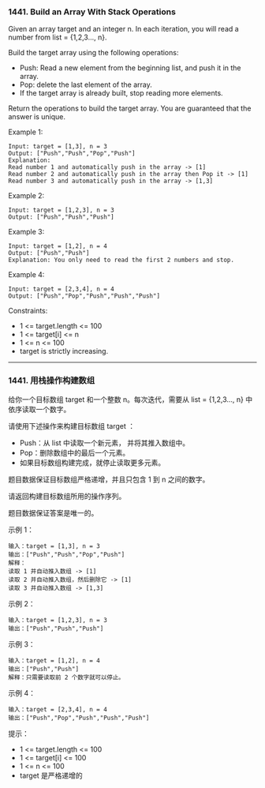 ### 1441. Build an Array With Stack Operations
Given an array target and an integer n. In each iteration, you will read a number from  list = {1,2,3..., n}.

Build the target array using the following operations:

* Push: Read a new element from the beginning list, and push it in the array.
* Pop: delete the last element of the array.
* If the target array is already built, stop reading more elements.

Return the operations to build the target array. You are guaranteed that the answer is unique.



Example 1:

	Input: target = [1,3], n = 3
	Output: ["Push","Push","Pop","Push"]
	Explanation:
	Read number 1 and automatically push in the array -> [1]
	Read number 2 and automatically push in the array then Pop it -> [1]
	Read number 3 and automatically push in the array -> [1,3]

Example 2:

	Input: target = [1,2,3], n = 3
	Output: ["Push","Push","Push"]

Example 3:

	Input: target = [1,2], n = 4
	Output: ["Push","Push"]
	Explanation: You only need to read the first 2 numbers and stop.

Example 4:

	Input: target = [2,3,4], n = 4
	Output: ["Push","Pop","Push","Push","Push"]



Constraints:

* 1 <= target.length <= 100
* 1 <= target[i] <= n
* 1 <= n <= 100
* target is strictly increasing.

----

### 1441. 用栈操作构建数组
给你一个目标数组 target 和一个整数 n。每次迭代，需要从  list = {1,2,3..., n} 中依序读取一个数字。

请使用下述操作来构建目标数组 target ：

* Push：从 list 中读取一个新元素， 并将其推入数组中。
* Pop：删除数组中的最后一个元素。
* 如果目标数组构建完成，就停止读取更多元素。

题目数据保证目标数组严格递增，并且只包含 1 到 n 之间的数字。

请返回构建目标数组所用的操作序列。

题目数据保证答案是唯一的。



示例 1：

	输入：target = [1,3], n = 3
	输出：["Push","Push","Pop","Push"]
	解释：
	读取 1 并自动推入数组 -> [1]
	读取 2 并自动推入数组，然后删除它 -> [1]
	读取 3 并自动推入数组 -> [1,3]

示例 2：

	输入：target = [1,2,3], n = 3
	输出：["Push","Push","Push"]

示例 3：

	输入：target = [1,2], n = 4
	输出：["Push","Push"]
	解释：只需要读取前 2 个数字就可以停止。

示例 4：

	输入：target = [2,3,4], n = 4
	输出：["Push","Pop","Push","Push","Push"]



提示：

* 1 <= target.length <= 100
* 1 <= target[i] <= 100
* 1 <= n <= 100
* target 是严格递增的

